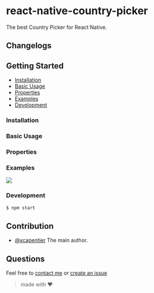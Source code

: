 # react-native-country-picker

The best Country Picker for React Native.

## Changelogs

## Getting Started
- [Installation](#installation)
- [Basic Usage](#basic-usage)
- [Properties](#properties)
- [Examples](#examples)
- [Development](#development)

### Installation

### Basic Usage

### Properties

### Examples

![](http://i.imgur.com/hUeSlbA.gifv)


### Development

```bash
$ npm start
```

## Contribution

- [@xcapentier](mailto:contact@xaviercarpentier.com) The main author.

## Questions

Feel free to [contact me](mailto:contact@xaviercarpentier.com) or [create an issue](https://github.com/leecade/react-native-swiper/issues/new)

> made with ♥
